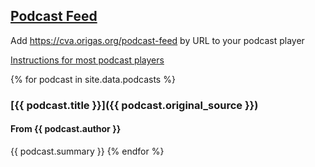 ## [Podcast Feed](https://cva.origas.org/podcast-feed)
Add https://cva.origas.org/podcast-feed by URL to your podcast player

[Instructions for most podcast players](https://medium.com/@joshmuccio/how-to-manually-add-a-rss-feed-to-your-podcast-app-on-desktop-ios-android-478d197a3770)

{% for podcast in site.data.podcasts %}
### [{{ podcast.title }}]({{ podcast.original_source }})
#### From {{ podcast.author }}
{{ podcast.summary }}
{% endfor %}